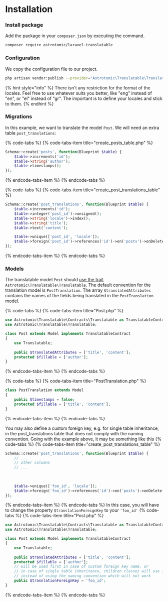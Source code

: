 # Installation

### Install package

Add the package in your `composer.json` by executing the command.

```bash
composer require astrotomic/laravel-translatable
```

### Configuration

We copy the configuration file to our project.

```bash
php artisan vendor:publish --provider="Astrotomic\Translatable\TranslatableServiceProvider" 
```

{% hint style="info" %}
There isn't any restriction for the format of the locales. Feel free to use whatever suits you better, like "eng" instead of "en", or "el" instead of "gr". The important is to define your locales and stick to them.
{% endhint %}

### Migrations

In this example, we want to translate the model `Post`. We will need an extra table `post_translations`:

{% code-tabs %}
{% code-tabs-item title="create\_posts\_table.php" %}
```php
Schema::create('posts', function(Blueprint $table) {
    $table->increments('id');
    $table->string('author');
    $table->timestamps();
});
```
{% endcode-tabs-item %}
{% endcode-tabs %}

{% code-tabs %}
{% code-tabs-item title="create\_post\_translations\_table" %}
```php
Schema::create('post_translations', function(Blueprint $table) {
    $table->increments('id');
    $table->integer('post_id')->unsigned();
    $table->string('locale')->index();
    $table->string('title');
    $table->text('content');

    $table->unique(['post_id', 'locale']);
    $table->foreign('post_id')->references('id')->on('posts')->onDelete('cascade');
});
```
{% endcode-tabs-item %}
{% endcode-tabs %}

### Models

The translatable model `Post` should [use the trait](http://www.sitepoint.com/using-traits-in-php-5-4/) `Astrotomic\Translatable\Translatable`. The default convention for the translation model is `PostTranslation`. The array `$translatedAttributes` contains the names of the fields being translated in the `PostTranslation` model.

{% code-tabs %}
{% code-tabs-item title="Post.php" %}
```php
use Astrotomic\Translatable\Contracts\Translatable as TranslatableContract;
use Astrotomic\Translatable\Translatable;

class Post extends Model implements TranslatableContract
{
    use Translatable;
    
    public $translatedAttributes = ['title', 'content'];
    protected $fillable = ['author'];
}
```
{% endcode-tabs-item %}
{% endcode-tabs %}

{% code-tabs %}
{% code-tabs-item title="PostTranslation.php" %}
```php
class PostTranslation extends Model
{
    public $timestamps = false;
    protected $fillable = ['title', 'content'];
}
```
{% endcode-tabs-item %}
{% endcode-tabs %}

You may also define a custom foreign key, e.g. for single table inheritance, in the post_translations table that does not comply with the naming convention.
Going with the example above, it may be something like this
{% code-tabs %}
{% code-tabs-item title="create\_post\_translations\_table" %}
```php
Schema::create('post_translations', function(Blueprint $table) {
    // ...
    // other columns
    // ...
    
    
    
    $table->unique(['foo_id', 'locale']);
    $table->foreign('foo_id')->references('id')->on('posts')->onDelete('cascade');
});
```
{% endcode-tabs-item %}
{% endcode-tabs %}
In this case, you will have to change the property `$translationForeignKey` to your `'foo_id'`
{% code-tabs %}
{% code-tabs-item title="Post.php" %}
```php
use Astrotomic\Translatable\Contracts\Translatable as TranslatableContract;
use Astrotomic\Translatable\Translatable;

class Post extends Model implements TranslatableContract
{
    use Translatable;
    
    public $translatedAttributes = ['title', 'content'];
    protected $fillable = ['author'];
    // will be used first in case of custom foreign key name, or
    // in case of single table inheritance, children classes will use it 
    // instead of using the naming convention which will not work
    public $trasnlationForeignKey = 'foo_id';
}
```
{% endcode-tabs-item %}
{% endcode-tabs %}